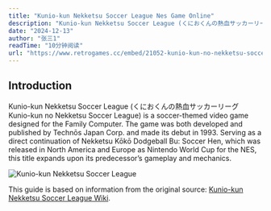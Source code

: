 ```yaml
---
title: "Kunio-kun Nekketsu Soccer League Nes Game Online"
description: "Kunio-kun Nekketsu Soccer League (くにおくんの熱血サッカーリーグ Kunio-kun no Nekketsu Soccer League) is a soccer-themed video game designed for the Family Computer. The game was both developed and published by Technōs Japan Corp. and made its debut in 1993. Serving as a direct continuation of Nekketsu Kōkō Dodgeball Bu: Soccer Hen, which was released in North America and Europe as Nintendo World Cup for the NES, this title expands upon its predecessor’s gameplay and mechanics."
date: "2024-12-13"
author: "张三1"
readTime: "10分钟阅读"
url: "https://www.retrogames.cc/embed/21052-kunio-kun-no-nekketsu-soccer-league-japan.html"
---
```


## Introduction 

Kunio-kun Nekketsu Soccer League (くにおくんの熱血サッカーリーグ Kunio-kun no Nekketsu Soccer League) is a soccer-themed video game designed for the Family Computer. The game was both developed and published by Technōs Japan Corp. and made its debut in 1993. Serving as a direct continuation of Nekketsu Kōkō Dodgeball Bu: Soccer Hen, which was released in North America and Europe as Nintendo World Cup for the NES, this title expands upon its predecessor’s gameplay and mechanics.

![Kunio-kun Nekketsu Soccer League](https://picx.zhimg.com/80/v2-e7c1a17809deef560a630cc1ad03a41c_1440w.webp)

This guide is based on information from the original source: [Kunio-kun Nekketsu Soccer League Wiki](https://kuniokun.fandom.com/wiki/Kunio-kun%27s_Nekketsu_Soccer_League#Japan).